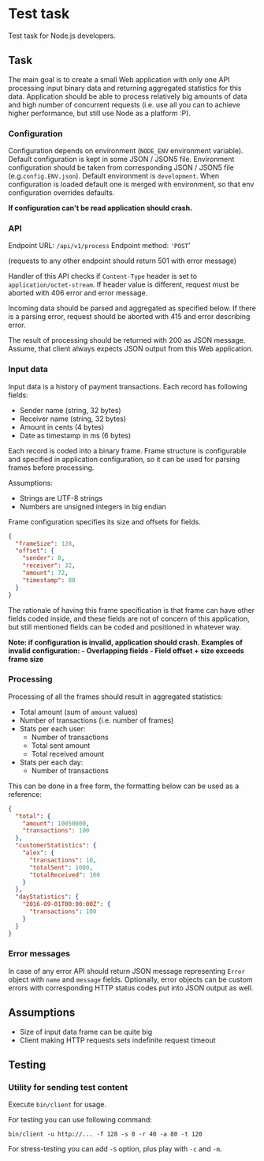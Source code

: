 # Test task

Test task for Node.js developers.

## Task

The main goal is to create a small Web application with only one API processing
input binary data and returning aggregated statistics for this data. Application
should be able to process relatively big amounts of data and high number of
concurrent requests (i.e. use all you can to achieve higher performance, but
still use Node as a platform :P).

### Configuration

Configuration depends on environment (`NODE_ENV` environment variable). Default
configuration is kept in some JSON / JSON5 file. Environment configuration
should be taken from corresponding JSON / JSON5 file (e.g.`config.ENV.json`).
Default environment is `development`. When configuration is loaded default one
is merged with environment, so that env configuration overrides defaults.

<strong>
If configuration can't be read application should crash.
</strong>

### API

Endpoint URL: `/api/v1/process`
Endpoint method: `'POST`'

(requests to any other endpoint should return 501 with error message)

Handler of this API checks if `Content-Type` header is set to
`application/octet-stream`. If header value is different, request must be
aborted with 406 error and error message.

Incoming data should be parsed and aggregated as specified below. If there is
a parsing error, request should be aborted with 415 and error describing error.

The result of processing should be returned with 200 as JSON message. Assume,
that client always expects JSON output from this Web application.

### Input data

Input data is a history of payment transactions. Each record has following
fields:

- Sender name (string, 32 bytes)
- Receiver name (string, 32 bytes)
- Amount in cents (4 bytes)
- Date as timestamp in ms (6 bytes)

Each record is coded into a binary frame. Frame structure is configurable and
specified in application configuration, so it can be used for parsing frames
before processing.

Assumptions:
- Strings are UTF-8 strings
- Numbers are unsigned integers in big endian

Frame configuration specifies its size and offsets for fields.

```json
{
  "frameSize": 128,
  "offset": {
    "sender": 0,
    "receiver": 32,
    "amount": 72,
    "timestamp": 80
  }
}
```

The rationale of having this frame specification is that frame can have other
fields coded inside, and these fields are not of concern of this application,
but still mentioned fields can be coded and positioned in whatever way.

<strong>
Note: if configuration is invalid, application should crash. Examples of
invalid configuration:
- Overlapping fields
- Field offset + size exceeds frame size
</strong>

### Processing

Processing of all the frames should result in aggregated statistics:

- Total amount (sum of `amount` values)
- Number of transactions (i.e. number of frames)
- Stats per each user:
    - Number of transactions
    - Total sent amount
    - Total received amount
- Stats per each day:
    - Number of transactions

This can be done in a free form, the formatting below can be used as a
reference:

```json
{
  "total": {
    "amount": 10050000,
    "transactions": 100
  },
  "customerStatistics": {
    "alex": {
      "transactions": 10,
      "totalSent": 1000,
      "totalReceived": 100
    }
  },
  "dayStatistics": {
    "2016-09-01T00:00:00Z": {
      "transactions": 100
    }
  }
}
```

### Error messages

In case of any error API should return JSON message representing `Error` object
with `name` and `message` fields. Optionally, error objects can be custom errors
with corresponding HTTP status codes put into JSON output as well.

## Assumptions

- Size of input data frame can be quite big
- Client making HTTP requests sets indefinite request timeout

## Testing

### Utility for sending test content

Execute `bin/client` for usage.

For testing you can use following command:

    bin/client -u http://... -f 128 -s 0 -r 40 -a 80 -t 120

For stress-testing you can add `-S` option, plus play with `-c` and `-m`.
